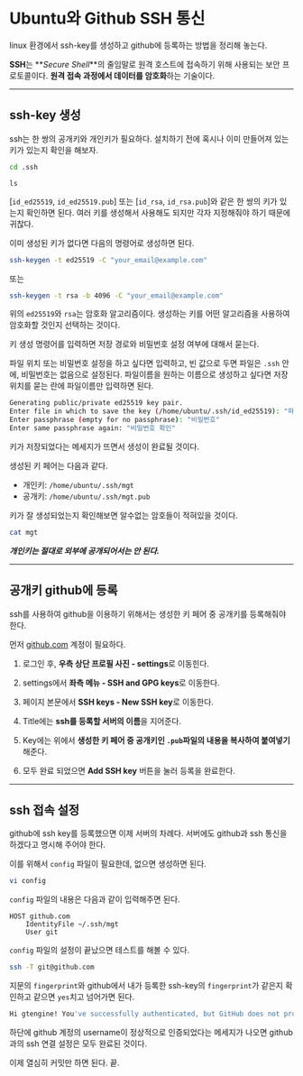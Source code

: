 # Ubuntu와 Github SSH 통신

linux 환경에서 ssh-key를 생성하고 github에 등록하는 방법을 정리해 놓는다.

**SSH**는 **_Secure Shell_**의 줄임말로 원격 호스트에 접속하기 위해 사용되는 보안 프로토콜이다. **원격 접속 과정에서 데이터를 암호화**하는 기술이다.

---

## ssh-key 생성

ssh는 한 쌍의 공개키와 개인키가 필요하다. 설치하기 전에 혹시나 이미 만들어져 있는 키가 있는지 확인을 해보자.

```bash
cd .ssh
```

```bach
ls
```

[`id_ed25519`, `id_ed25519.pub`] 또는 [`id_rsa`, `id_rsa.pub`]와 같은 한 쌍의 키가 있는지 확인하면 된다. 여러 키를 생성해서 사용해도 되지만 각자 지정해줘야 하기 때문에 귀찮다.

이미 생성된 키가 없다면 다음의 명령어로 생성하면 된다.

```bash
ssh-keygen -t ed25519 -C "your_email@example.com"
```

또는

```bash
ssh-keygen -t rsa -b 4096 -C "your_email@example.com"
```

위의 `ed25519`와 `rsa`는 암호화 알고리즘이다. 생성하는 키를 어떤 알고리즘을 사용하여 암호화할 것인지 선택하는 것이다.

키 생성 명령어를 입력하면 저장 경로와 비밀번호 설정 여부에 대해서 묻는다.

파일 위치 또는 비밀번호 설정을 하고 싶다면 입력하고, 빈 값으로 두면 파일은 `.ssh` 안에, 비밀번호는 없음으로 설정된다. 파일이름을 원하는 이름으로 생성하고 싶다면 저장 위치를 묻는 란에 파일이름만 입력하면 된다.

```bash
Generating public/private ed25519 key pair.
Enter file in which to save the key (/home/ubuntu/.ssh/id_ed25519): "파일 이름"
Enter passphrase (empty for no passphrase): "비밀번호"
Enter same passphrase again: "비밀번호 확인"
```

키가 저장되었다는 메세지가 뜨면서 생성이 완료될 것이다.

생성된 키 페어는 다음과 같다.

- 개인키: `/home/ubuntu/.ssh/mgt`
- 공개키: `/home/ubuntu/.ssh/mgt.pub`

키가 잘 생성되었는지 확인해보면 알수없는 암호들이 적혀있을 것이다.

```bash
cat mgt
```

**_개인키는 절대로 외부에 공개되어서는 안 된다._**

---

## 공개키 github에 등록

ssh를 사용하여 github을 이용하기 위해서는 생성한 키 페어 중 공개키를 등록해줘야 한다.

먼저 [github.com](https://github.com/) 계정이 필요하다.

1. 로그인 후, **우측 상단 프로필 사진 - settings**로 이동힌다.

2. settings에서 **좌측 메뉴 - SSH and GPG keys**로 이동한다.

3. 페이지 본문에서 **SSH keys - New SSH key**로 이동한다.

4. Title에는 **ssh를 등록할 서버의 이름**을 지어준다.

5. Key에는 위에서 **생성한 키 페어 중 공개키인 `.pub`파일의 내용을 복사하여 붙여넣기** 해준다.

6. 모두 완료 되었으면 **Add SSH key** 버튼을 눌러 등록을 완료한다.

---

## ssh 접속 설정

github에 ssh key를 등록했으면 이제 서버의 차례다. 서버에도 github과 ssh 통신을 하겠다고 명시해 주어야 한다.

이를 위해서 `config` 파일이 필요한데, 없으면 생성하면 된다.

```bash
vi config
```

`config` 파일의 내용은 다음과 같이 입력해주면 된다.

```ssh
HOST github.com
    IdentityFile ~/.ssh/mgt
    User git
```

`config` 파일의 설정이 끝났으면 테스트를 해볼 수 있다.

```bash
ssh -T git@github.com
```

지문의 `fingerprint`와 github에서 내가 등록한 ssh-key의 `fingerprint`가 같은지 확인하고 같으면 `yes`치고 넘어가면 된다.

```bash
Hi gtengine! You've successfully authenticated, but GitHub does not provide shell access.
```

하단에 github 계정의 username이 정상적으로 인증되었다는 메세지가 나오면 github과의 ssh 연결 설정은 모두 완료된 것이다.

이제 열심히 커밋만 하면 된다. 끝.
